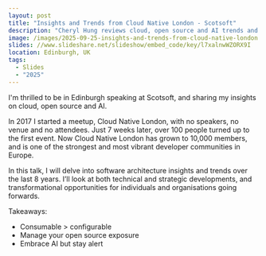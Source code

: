 ```yaml
---
layout: post
title: "Insights and Trends from Cloud Native London - Scotsoft"
description: "Cheryl Hung reviews cloud, open source and AI trends and insights from running Cloud Native London."
image: /images/2025-09-25-insights-and-trends-from-cloud-native-london.png
slides: //www.slideshare.net/slideshow/embed_code/key/l7xalnwWZORX9I
location: Edinburgh, UK
tags:
  - Slides
  - "2025"
---
```


I'm thrilled to be in Edinburgh speaking at Scotsoft, and sharing my insights on cloud, open source and AI.

In 2017 I started a meetup, Cloud Native London, with no speakers, no venue and no attendees. Just 7 weeks later, over 100 people turned up to the first event. Now Cloud Native London has grown to 10,000 members, and is one of the strongest and most vibrant developer communities in Europe.

In this talk, I will delve into software architecture insights and trends over the last 8 years. I’ll look at both technical and strategic developments, and transformational opportunities for individuals and organisations going forwards.

Takeaways:
* Consumable > configurable
* Manage your open source exposure
* Embrace AI but stay alert
